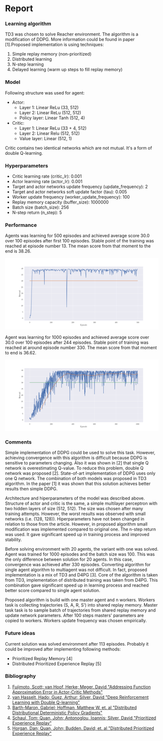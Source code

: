 # Report

### Learning algorithm

TD3 was chosen to solve Reacher environment. The algorithm is a modification of DDPG. More 
information could be found in paper [1].Proposed implementation is using techniques:
1. Simple replay memory (non-prioritized)
2. Distributed learning
3. N-step learning
4. Delayed learning (warm up steps to fill replay memory)

### Model

Following structure was used for agent:
* Actor:
  * Layer 1: Linear ReLu (33, 512)
  * Layer 2: Linear ReLu (512, 512)
  * Policy layer: Linear Tanh (512, 4)
* Critic:
  * Layer 1: Linear ReLu (33 + 4, 512)
  * Layer 2: Linear Relu (512, 512)
  * Value layer: Linear (512, 1)
  
Critic contains two identical networks which are not mutual. It's a form of double Q-learning.

### Hyperparameters

* Critic learning rate (critic_lr): 0.001
* Actor learning rate (actor_lr): 0.001
* Target and actor networks update frequency (update_frequency): 2 
* Target and actor networks soft update factor (tau): 0.005
* Worker update frequency (worker_update_frequency): 100
* Replay memory capacity (buffer_size): 1000000
* Batch size (batch_size): 256
* N-step return (n_step): 5

### Performance

Agents was learning for 500 episodes and achieved average score 30.0 over 100 episodes after 
first 100 episodes. Stable point of the training was reached at episode number 13. The mean score
 from that moment to the end is 38.26. 

![Result](misc/result.png)

Agent was learning for 1000 episodes and achieved average score over 30.0 over 100 episodes after
 244 episodes. Stable point of training was reached at around episode number 330. The mean score 
 from that moment to end is 36.62.
 
![Result](misc/single_agent_result.png)

### Comments

Simple implementation of DDPG could be used to solve this task. However, achieving convergence 
with this algorithm is difficult because DDPG is sensitive to parameters changing. Also it was 
shown in [2] that single Q network is overestimating Q-value. To reduce this problem,
double Q network was proposed [2]. State-of-art implementation of DDPG uses only one Q network. 
The combination of both models was proposed in TD3 algorithm. In the paper [1] it was shown that 
this solution achieves better results then simple DDPG.

Architecture and hiperparameters of the model was described above. Structure of actor and critic 
is the same, a simple multilayer perceptron with two hidden layers of size (512, 512). The size 
was chosen after many training attempts. However, the worst results was observed with small 
networks (i.e. (128, 128)). Hiperparameters have not been changed in relation to those 
from the article. However, in proposed algorithm small modification was implemented compared to 
original one. The n-step return was used. It gave significant speed up in training process and 
improved stability.

Before solving environment with 20 agents, the variant with one was solved. Agent was trained 
for 1000 episodes and the batch size was 100. This was the only difference between solution for 
20 agents. In this case, convergence was achieved after 330 episodes. Converting algorithm for 
single agent algorithm to multiagent was not difficult. In fact, proposed implementation is a mix
of TD3 and D4PG [3]. Core of the algorithm is taken from TD3, implementation of distributed 
training was taken from D4PG. This combination gave significant speed up in learning process and 
reached better score compared to single agent solution. 
 
Proposed algorithm is build with one master agent and n workers. Workers task is collecting 
trajectories (S, A, R, S') into shared replay memory. Master task task is to sample batch of 
trajectories from shared replay memory and update network parameters. After 100 steps masters' 
parameters are copied to workers. Workers update frequency was chosen empirically.

### Future ideas

Current solution was solved environment after 113 episodes. Probably it could be improved after
implementing following methods:
* Prioritized Replay Memory [4]
* Distributed Prioritized Experience Replay [5]

### Bibliography

1. [Fujimoto, Scott; van Hoof, Herke; Meger, David "Addressing Function Approximation Error in Actor-Critic Methods"](https://arxiv.org/pdf/1802.09477.pdf)
2. [van Hasselt, Hado; Guez, Arthur; Silver, David "Deep Reinforcement Learning with Double Q-learning"](https://arxiv.org/pdf/1509.06461.pdf)
3. [Barth-Maron, Gabriel; Hoffman, Matthew W. et. al "Distributed Distributional Deterministic Policy Gradients"](https://arxiv.org/pdf/1804.08617.pdf)
3. [Schaul, Tom; Quan, John; Antonoglou, Ioannis; Silver, David "Prioritized Experience Replay"](https://arxiv.org/pdf/1511.05952.pdf)
4. [Horgan, Dan; Quan, John; Budden, David; et. al "Distributed Prioritized Experience Replay"](https://arxiv.org/pdf/1803.00933.pdf)
